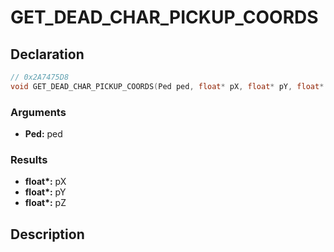 # GET_DEAD_CHAR_PICKUP_COORDS

## Declaration
```cpp
// 0x2A7475D8
void GET_DEAD_CHAR_PICKUP_COORDS(Ped ped, float* pX, float* pY, float* pZ);
```

### Arguments
- **Ped:** ped

### Results
- **float\*:** pX
- **float\*:** pY
- **float\*:** pZ

## Description
